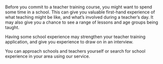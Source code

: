 Before you commit to a teacher training course, you might want to spend some time in a school. This can give you valuable first-hand experience of what teaching might be like, and what’s involved during a teacher’s day. It may also give you a chance to see a range of lessons and age groups being taught.  

Having some school experience may strengthen your teacher training application, and give you experience to draw on in an interview. 

You can approach schools and teachers yourself or search for school experience in your area using our service.

